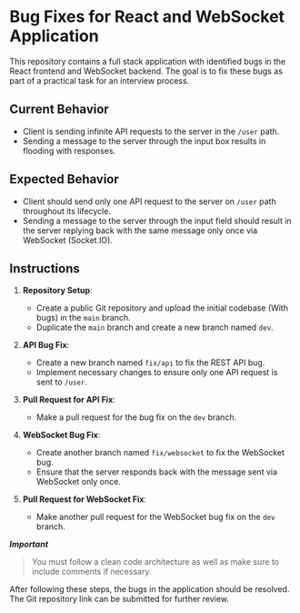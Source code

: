 
# Bug Fixes for React and WebSocket Application

This repository contains a full stack application with identified bugs in the React frontend and WebSocket backend. The goal is to fix these bugs as part of a practical task for an interview process.

## Current Behavior
- Client is sending infinite API requests to the server in the `/user` path.
- Sending a message to the server through the input box results in flooding with responses.

## Expected Behavior
- Client should send only one API request to the server on `/user` path throughout its lifecycle.
- Sending a message to the server through the input field should result in the server replying back with the same message only once via WebSocket (Socket.IO).

## Instructions
1. **Repository Setup**:
   - Create a public Git repository and upload the initial codebase (With bugs) in the `main` branch.
   - Duplicate the `main` branch and create a new branch named `dev`.

2. **API Bug Fix**:
   - Create a new branch named `fix/api` to fix the REST API bug.
   - Implement necessary changes to ensure only one API request is sent to `/user`.

3. **Pull Request for API Fix**:
   - Make a pull request for the bug fix on the `dev` branch.

4. **WebSocket Bug Fix**:
   - Create another branch named `fix/websocket` to fix the WebSocket bug.
   - Ensure that the server responds back with the message sent via WebSocket only once.

5. **Pull Request for WebSocket Fix**:
   - Make another pull request for the WebSocket bug fix on the `dev` branch.

***Important***
> You must follow a clean code architecture as well as make sure to include comments if necessary.

After following these steps, the bugs in the application should be resolved. The Git repository link can be submitted for further review.